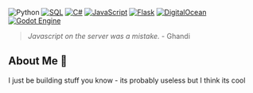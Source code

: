      
![Python](https://img.shields.io/badge/-Python-3776AB?style=flat-square&logo=python&logoColor=white)
[![SQL](https://img.shields.io/badge/-SQL-4479A1?style=flat-square&logo=postgresql&logoColor=white)](https://www.postgresql.org/)
[![C#](https://custom-icon-badges.demolab.com/badge/C%23-%23239120.svg?logo=cshrp&logoColor=white)](#)
[![JavaScript](https://img.shields.io/badge/JavaScript-F7DF1E?logo=javascript&logoColor=000)](#)
[![Flask](https://img.shields.io/badge/Flask-000?logo=flask&logoColor=fff)](#)
[![DigitalOcean](https://img.shields.io/badge/DigitalOcean-%230167ff.svg?logo=digitalOcean&logoColor=white)](#)
[![Godot Engine](https://img.shields.io/badge/Godot-%23FFFFFF.svg?logo=godot-engine)](#)


>_Javascript on the server was a mistake._ - Ghandi

## About Me 📝
>
I just be building stuff you know - its probably useless but I think its cool

